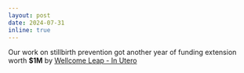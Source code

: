 ```yaml
---
layout: post
date: 2024-07-31 
inline: true
---
```


Our work on stillbirth prevention got another year of funding extension worth **$1M** by [Wellcome Leap - In Utero](https://wellcomeleap.org/inutero/)